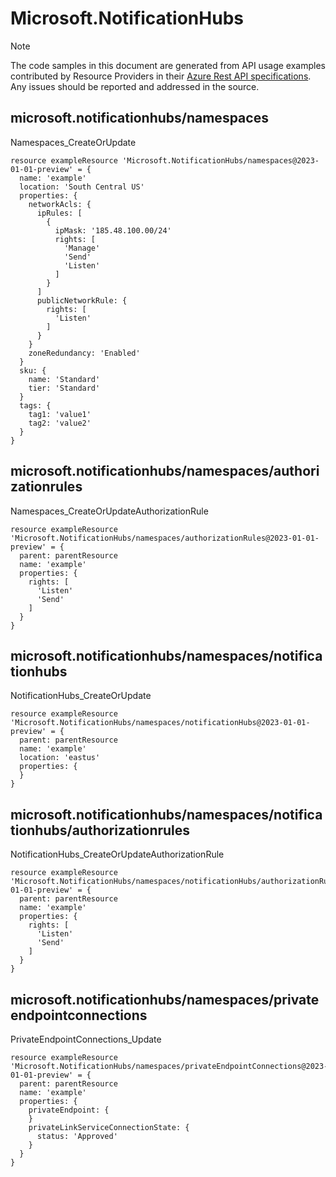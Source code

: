 # Microsoft.NotificationHubs
  
> [!NOTE]
> The code samples in this document are generated from API usage examples contributed by Resource Providers in their [Azure Rest API specifications](https://github.com/Azure/azure-rest-api-specs). Any issues should be reported and addressed in the source.


## microsoft.notificationhubs/namespaces

Namespaces_CreateOrUpdate
```bicep
resource exampleResource 'Microsoft.NotificationHubs/namespaces@2023-01-01-preview' = {
  name: 'example'
  location: 'South Central US'
  properties: {
    networkAcls: {
      ipRules: [
        {
          ipMask: '185.48.100.00/24'
          rights: [
            'Manage'
            'Send'
            'Listen'
          ]
        }
      ]
      publicNetworkRule: {
        rights: [
          'Listen'
        ]
      }
    }
    zoneRedundancy: 'Enabled'
  }
  sku: {
    name: 'Standard'
    tier: 'Standard'
  }
  tags: {
    tag1: 'value1'
    tag2: 'value2'
  }
}
```

## microsoft.notificationhubs/namespaces/authorizationrules

Namespaces_CreateOrUpdateAuthorizationRule
```bicep
resource exampleResource 'Microsoft.NotificationHubs/namespaces/authorizationRules@2023-01-01-preview' = {
  parent: parentResource 
  name: 'example'
  properties: {
    rights: [
      'Listen'
      'Send'
    ]
  }
}
```

## microsoft.notificationhubs/namespaces/notificationhubs

NotificationHubs_CreateOrUpdate
```bicep
resource exampleResource 'Microsoft.NotificationHubs/namespaces/notificationHubs@2023-01-01-preview' = {
  parent: parentResource 
  name: 'example'
  location: 'eastus'
  properties: {
  }
}
```

## microsoft.notificationhubs/namespaces/notificationhubs/authorizationrules

NotificationHubs_CreateOrUpdateAuthorizationRule
```bicep
resource exampleResource 'Microsoft.NotificationHubs/namespaces/notificationHubs/authorizationRules@2023-01-01-preview' = {
  parent: parentResource 
  name: 'example'
  properties: {
    rights: [
      'Listen'
      'Send'
    ]
  }
}
```

## microsoft.notificationhubs/namespaces/privateendpointconnections

PrivateEndpointConnections_Update
```bicep
resource exampleResource 'Microsoft.NotificationHubs/namespaces/privateEndpointConnections@2023-01-01-preview' = {
  parent: parentResource 
  name: 'example'
  properties: {
    privateEndpoint: {
    }
    privateLinkServiceConnectionState: {
      status: 'Approved'
    }
  }
}
```
